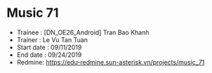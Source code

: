 # Music 71
+ Trainee : [DN_OE26_Android] Tran Bao Khanh
+ Trainer : Le Vu Tan Tuan
+ Start date : 09/11/2019
+ End date : 09/24/2019
+ Redmine: https://edu-redmine.sun-asterisk.vn/projects/music_71
